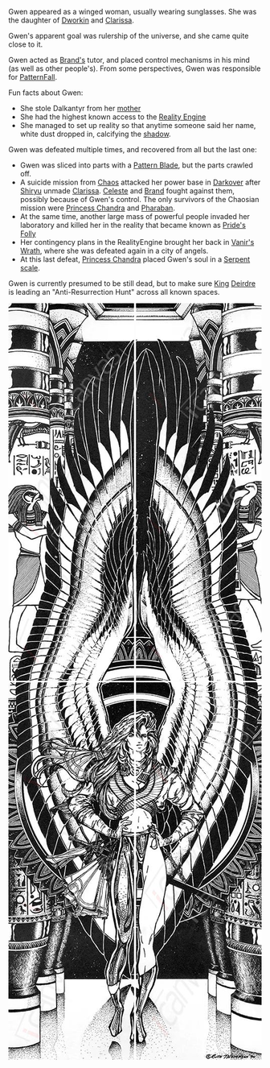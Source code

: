 Gwen appeared as a winged woman, usually wearing sunglasses.  She was the daughter of [Dworkin](DworkinOfAmber) and [Clarissa](ClarissaOfDarkover).

Gwen's apparent goal was rulership of the universe, and she came quite close to it.

Gwen acted as [Brand's](BrandOfOberon) tutor, and placed control mechanisms in his mind (as well as other people's). From some perspectives, Gwen was responsible for [PatternFall](PatternFall).

Fun facts about Gwen:
 + She stole Dalkantyr from her [mother](ClarissaOfDarkover)
 + She had the highest known access to the [Reality Engine](RealityEngine)
 + She managed to set up reality so that anytime someone said her name, white dust dropped in, calcifying the [shadow](ShadowPlaces).

Gwen was defeated multiple times, and recovered from all but the last one:
 + Gwen was sliced into parts with a [Pattern Blade](PatternBlade), but the parts crawled off.
 + A suicide mission from [Chaos](CourtsOfChaos) attacked her power base in [Darkover](DarkoverPromontory) after [Shiryu](RealmsMasterShiryu) unmade [Clarissa](ClarissaOfDarkover). [Celeste](CelesteOfBleys) and [Brand](BrandOfOberon) fought against them, possibly because of Gwen's control.  The only survivors of the Chaosian mission were [Princess Chandra](PrincessChandraOfAssassins) and [Pharaban](PharabanOfPharaban).
 + At the same time, another large mass of powerful people invaded her laboratory and killed her in the reality that became known as [Pride's Folly](PridesFolly)
 + Her contingency plans in the RealityEngine brought her back in [Vanir's Wrath](VanirsWrath), where she was defeated again in a city of angels.
 + At this last defeat, [Princess Chandra](PrincessChandraOfAssassins) placed Gwen's soul in a [Serpent scale](SerpentOfChaos).

Gwen is currently presumed to be still dead, but to make sure [King](KingOfAmber) [Deirdre](DeirdreOfOberon) is leading an "Anti-Resurrection Hunt" across all known spaces.

![This is the Ruth Thompson art named 'On The Wings Of Night' that Gwen is based on](GwenTopLeft.jpg "This is the Ruth Thompson art named 'On The Wings Of Night' that Gwen is based on")
![This is the Ruth Thompson art named 'On The Wings Of Night' that Gwen is based on](GwenTopRight.jpg "This is the Ruth Thompson art named 'On The Wings Of Night' that Gwen is based on")
![This is the Ruth Thompson art named 'On The Wings Of Night' that Gwen is based on](GwenBottomLeft.jpg "This is the Ruth Thompson art named 'On The Wings Of Night' that Gwen is based on")
![This is the Ruth Thompson art named 'On The Wings Of Night' that Gwen is based on](GwenBottomRight.jpg "This is the Ruth Thompson art named 'On The Wings Of Night' that Gwen is based on")
